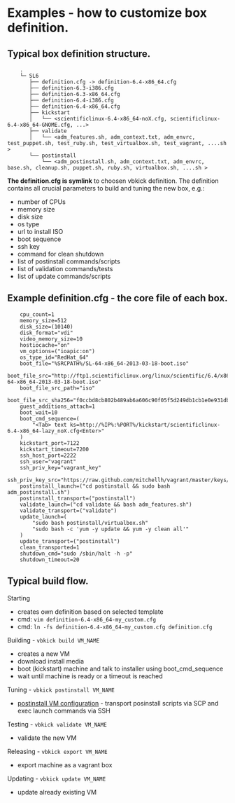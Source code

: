 # Examples - how to customize box definition.

## Typical box definition structure.

```
    .
    └─ SL6
       ├── definition.cfg -> definition-6.4-x86_64.cfg
       ├── definition-6.3-i386.cfg
       ├── definition-6.3-x86_64.cfg
       ├── definition-6.4-i386.cfg
       ├── definition-6.4-x86_64.cfg
       ├── kickstart
       │   └── <scientificlinux-6.4-x86_64-noX.cfg, scientificlinux-6.4-x86_64-GNOME.cfg, ...>
       ├── validate
       │   └── <adm_features.sh, adm_context.txt, adm_envrc, test_puppet.sh, test_ruby.sh, test_virtualbox.sh, test_vagrant, ....sh >
       └── postinstall
           └── <adm_postinstall.sh, adm_context.txt, adm_envrc, base.sh, cleanup.sh, puppet.sh, ruby.sh, virtualbox.sh, ....sh >
```

**The definition.cfg is symlink** to choosen vbkick definition. The definition contains all crucial parameters to build and tuning the new box, e.g.:

 - number of CPUs
 - memory size
 - disk size
 - os type
 - url to install ISO
 - boot sequence
 - ssh key
 - command for clean shutdown
 - list of postinstall commands/scripts
 - list of validation commands/tests
 - list of update commands/scripts

## Example definition.cfg - the core file of each box.

```
    cpu_count=1
    memory_size=512
    disk_size=(10140)
    disk_format="vdi"
    video_memory_size=10
    hostiocache="on"
    vm_options=("ioapic:on")
    os_type_id="RedHat_64"
    boot_file="%SRCPATH%/SL-64-x86_64-2013-03-18-boot.iso"
    boot_file_src="http://ftp1.scientificlinux.org/linux/scientific/6.4/x86_64/iso/SL-64-x86_64-2013-03-18-boot.iso"
    boot_file_src_path="iso"
    boot_file_src_sha256="f0ccbd8cb802b489ab6a606c90f05f5d249db1cb1e0e931dbb703240b4d97d8c"
    guest_additions_attach=1
    boot_wait=10
    boot_cmd_sequence=(
        "<Tab> text ks=http://%IP%:%PORT%/kickstart/scientificlinux-6.4-x86_64-lazy_noX.cfg<Enter>"
    )
    kickstart_port=7122
    kickstart_timeout=7200
    ssh_host_port=2222
    ssh_user="vagrant"
    ssh_priv_key="vagrant_key"
    ssh_priv_key_src="https://raw.github.com/mitchellh/vagrant/master/keys/vagrant"
    postinstall_launch=("cd postinstall && sudo bash adm_postinstall.sh")
    postinstall_transport=("postinstall")
    validate_launch=("cd validate && bash adm_features.sh")
    validate_transport=("validate")
    update_launch=(
        "sudo bash postinstall/virtualbox.sh"
        "sudo bash -c 'yum -y update && yum -y clean all'"
    )
    update_transport=("postinstall")
    clean_transported=1
    shutdown_cmd="sudo /sbin/halt -h -p"
    shutdown_timeout=20
```

## Typical build flow.

Starting
 - creates own definition based on selected template
 - cmd: `vim definition-6.4-x86_64-my_custom.cfg`
 - cmd: `ln -fs definition-6.4-x86_64-my_custom.cfg definition.cfg`

Building - `vbkick build VM_NAME`
 - creates a new VM
 - download install media
 - boot (kickstart) machine and talk to installer using boot_cmd_sequence
 - wait until machine is ready or a timeout is reached

Tuning - `vbkick postinstall VM_NAME`
 - [postinstall VM configuration](POSTINSTALL.md) - transport posinstall scripts via SCP and exec launch commands via SSH

Testing - `vbkick validate VM_NAME`
 - validate the new VM

Releasing - `vbkick export VM_NAME`
 - export machine as a vagrant box

Updating - `vbkick update VM_NAME`
 - update already existing VM
